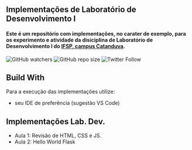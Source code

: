 ## Implementações de Laboratório de Desenvolvimento I

#### Este é um repositório com implementações, no carater de exemplo, para os experimento e atividade da disiciplina de Laboratório de Desenvolvimento I do [IFSP, campus Catanduva](https://ctd.ifsp.edu.br/). 

![GitHub watchers](https://img.shields.io/github/watchers/flaviol-souza/lab-dev?style=social)
![GitHub repo size](https://img.shields.io/github/repo-size/flaviol-souza/lab-dev)
![Twitter Follow](https://img.shields.io/twitter/follow/flaviolsouza?style=social)

## Build With
Para a execução das implementações utilize: 
* seu IDE de preferência (sugestão VS Code)


## Implementações Lab. Dev.
* Aula 1: Revisão de HTML, CSS e JS.
* Aula 2: Hello World Flask